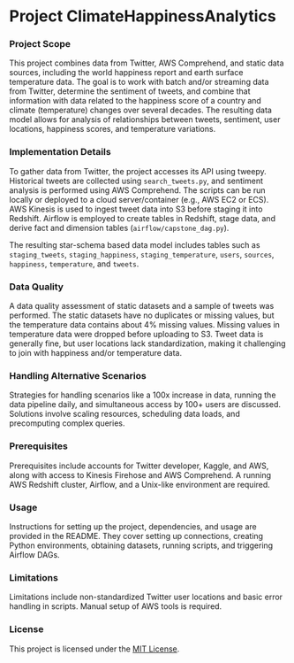 # Project ClimateHappinessAnalytics

### Project Scope

This project combines data from Twitter, AWS Comprehend, and static data sources, including the world happiness report and earth surface temperature data. The goal is to work with batch and/or streaming data from Twitter, determine the sentiment of tweets, and combine that information with data related to the happiness score of a country and climate (temperature) changes over several decades. The resulting data model allows for analysis of relationships between tweets, sentiment, user locations, happiness scores, and temperature variations.

### Implementation Details

To gather data from Twitter, the project accesses its API using tweepy. Historical tweets are collected using `search_tweets.py`, and sentiment analysis is performed using AWS Comprehend. The scripts can be run locally or deployed to a cloud server/container (e.g., AWS EC2 or ECS). AWS Kinesis is used to ingest tweet data into S3 before staging it into Redshift. Airflow is employed to create tables in Redshift, stage data, and derive fact and dimension tables (`airflow/capstone_dag.py`).

The resulting star-schema based data model includes tables such as `staging_tweets`, `staging_happiness`, `staging_temperature`, `users`, `sources`, `happiness`, `temperature`, and `tweets`.

### Data Quality

A data quality assessment of static datasets and a sample of tweets was performed. The static datasets have no duplicates or missing values, but the temperature data contains about 4% missing values. Missing values in temperature data were dropped before uploading to S3. Tweet data is generally fine, but user locations lack standardization, making it challenging to join with happiness and/or temperature data.

### Handling Alternative Scenarios

Strategies for handling scenarios like a 100x increase in data, running the data pipeline daily, and simultaneous access by 100+ users are discussed. Solutions involve scaling resources, scheduling data loads, and precomputing complex queries.

### Prerequisites

Prerequisites include accounts for Twitter developer, Kaggle, and AWS, along with access to Kinesis Firehose and AWS Comprehend. A running AWS Redshift cluster, Airflow, and a Unix-like environment are required.

### Usage

Instructions for setting up the project, dependencies, and usage are provided in the README. They cover setting up connections, creating Python environments, obtaining datasets, running scripts, and triggering Airflow DAGs.

### Limitations

Limitations include non-standardized Twitter user locations and basic error handling in scripts. Manual setup of AWS tools is required.

### License

This project is licensed under the [MIT License](LICENSE).

